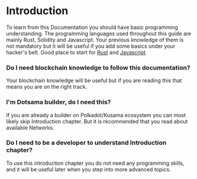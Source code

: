 # Introduction

To learn from this Documentation you should have basic programming understanding. The programming languages used throughout this guide are mainly Rust, Solidity and Javascript. Your previous knowledge of them is not mandatory but it will be useful if you add some basics under your hacker's belt. Good place to start for [Rust](https://www.rust-lang.org/learn) and [Javascript](https://www.freecodecamp.org/).

### Do I need blockchain knowledge to follow this documentation?
Your blockchain knowledge will be useful but if you are reading this that means you are on the right track.

### I'm Dotsama builder, do I need this?
If you are already a builder on Polkadot/Kusama ecosystem you can most likely skip Introduction chapter. But it is recommended that you read about available Networks.

### Do I need to be a developer to understand Introduction chapter?
To use this introduction chapter you do not need any programming skills, and it will be useful later when you step into more advanced topics. 